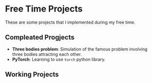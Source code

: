 # Free Time Projects

These are some projects that I implemented during my free time.

## Compleated Progjects

- __Three bodies problem__: Simulation of the famous problem involving three bodies attracting each other.
- __PyTorch__: Learning to use `torch` python library.

## Working Projects
